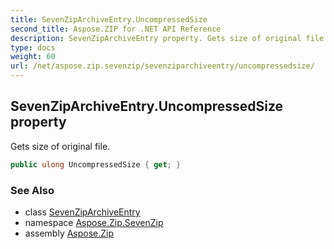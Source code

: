 ```yaml
---
title: SevenZipArchiveEntry.UncompressedSize
second_title: Aspose.ZIP for .NET API Reference
description: SevenZipArchiveEntry property. Gets size of original file
type: docs
weight: 60
url: /net/aspose.zip.sevenzip/sevenziparchiveentry/uncompressedsize/
---
```

## SevenZipArchiveEntry.UncompressedSize property

Gets size of original file.

```csharp
public ulong UncompressedSize { get; }
```

### See Also

* class [SevenZipArchiveEntry](../)
* namespace [Aspose.Zip.SevenZip](../../sevenziparchiveentry/)
* assembly [Aspose.Zip](../../../)


